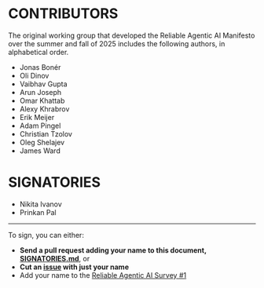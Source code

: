 # CONTRIBUTORS

The original working group that developed the Reliable Agentic AI Manifesto over the summer and fall of 2025 includes the following authors, in alphabetical order.

- Jonas Bonér
- Oli Dinov
- Vaibhav Gupta
- Arun Joseph
- Omar Khattab
- Alexy Khrabrov
- Erik Meijer
- Adam Pingel
- Christian Tzolov
- Oleg Shelajev
- James Ward

# SIGNATORIES
- Nikita Ivanov
- Prinkan Pal

-----
To sign, you can either:

* **Send a pull request adding your name to this document, [SIGNATORIES.md](https://github.com/reasonable/reliable/blob/main/SIGNATORIES.md)**, or
* **Cut an [issue](https://github.com/reasonable/reliable-ai/issues) with just your name**
* Add your name to the [Reliable Agentic AI Survey #1](https://docs.google.com/forms/d/1nyLnIZAoWo25prnDNe0xd3vrp7phXM7feI6ErNujaic)

